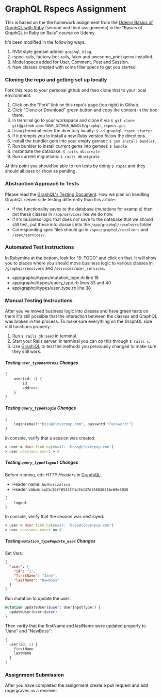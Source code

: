 # GraphQL Rspecs Assignment

This is based on the the homework assignment from the [Udemy Basics of GraphQL with Ruby](https://www.udemy.com/basics-of-graphql-with-ruby-on-rails) 
(second and third assignments) in the "Basics of GraphQL in Ruby on Rails" course on Udemy.

It's been modified in the following ways:
1. RVM style gemset added: `graphql_blog`.
2. rspec-rails, factory-bot-rails, faker and awesome_print gems installed.
3. Model specs added for User, Comment, Post and Session.
4. New classes created with some filler specs to get you started.

### Cloning the repo and getting set up locally
Fork this repo to your personal github and then clone that to your local environment. 
1. Click on the "Fork" link on this repo's page (top right) in Github.
2. Click "Clone or Download" green button and copy the content in the box there.
3. In terminal go to your workspace and clone it via `$ git clone git@github.com:YOUR_GITHUB_HANDLE/graphql_rspecs.git`.
4. Using terminal enter the directory locally: `$ cd graphql_rspec_starter`.
5. If it prompts you to install a new Ruby version follow the directions.
6. Install the bundler gem into your empty gemset: `$ gem install bundler`.
7. Run bunlder to install current gems into gemset: `$ bundle`
8. Instantiate the database: `$ rails db:create`
9. Run current migrations: `$ rails db:migrate`

At this point you should be able to run tests by doing `$ rspec` and they should all pass or show as pending.

### Abstraction Approach to Tests
Please read the [GraphQL's Testing Document](http://graphql-ruby.org/schema/testing.html). How we plan on handling 
GraphQL server side testing differently than this article:
  - If the functionality saves to the database (mutations for example) then put these classes in `/app/services` like we do now. 
  - If it's business logic that does _not_ save to the database that we should still test, put these into classes into the `/app/graphql/resolvers` folder.
  - Corresponding spec files should go in `/spec/graphql/resolvers` and `/spec/services/`. 

### Automated Test Instructions
In Rubymine at the bottom, look for "6: TODO" and click on that. It will show you to places where you should move
business logic to various classes in `/graphql/resolvers` and `/services/user_services`.
 - app/graphql/types/mutation_type.rb line 18
 - app/graphql/types/query_type.rb lines 33 and 40
 - app/graphql/types/user_type.rb line 38

### Manual Testing Instructions
After you've moved business logic into classes and have green tests on them it's still possible that the interaction between the
classes and GraphQL was broken in the process. To make sure everything on the GraphQL side still functions properly:
1. Run `$ rails db:seed` in terminal.
2. Start your Rails server. In terminal you can do this through `$ rails s`.
3. Use [GraphiQL](https://electronjs.org/apps/graphiql) to test the methods you previously changed to make sure they still work.

##### Testing `user_type#address` Changes
```graphql
{
    user(id: 1) {
        id
        address
    }
}
```

##### Testing `query_type#login` Changes

```graphql
{
    login(email:"boss@cloverpop.com", password:"Password!")
}
```
In console, verify that a session was created:
```ruby
> user = User.find_by(email: 'boss@cloverpop.com')
> user.sessions.count > 0
```

##### Testing `query_type#logout` Changes
Before running, edit _HTTP Headers_ in [GraphiQL](https://electronjs.org/apps/graphiql):
 - Header name: `Authorization`
 - Header value: `ba21c26ff0522ff1c5b437d35802651bc69e8930`

```graphql
{
    logout
}
```
In console, verify that the session was destroyed:
```ruby
> user = User.find_by(email: 'boss@cloverpop.com')
> user.sessions.count == 0
```


##### Testing `mutation_type#update_user` Changes

Set Vars:
```json
{
  "user": {
    "id": "1",
    "firstName": "Jane",
    "lastName": "NewBoss"
  }
}
```
Run mutation to update the user:
```graphql
mutation updateUser($user: UserInputType!) {
  updateUser(user:$user) 
}
```
Then verify that the firstName and lastName were updated properly to "Jane" and "NewBoss":
```graphql
{
  user(id: 1) {
    firstName
    lastName
  }
}
```

### Assignment Submission

After you have completed the assignment create a pull request and add rogergraves as a reviewer.
